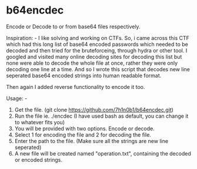 # b64encdec
Encode or Decode to or from base64 files respectively.

Inspiration: - 
I like solving and working on CTFs. So, i came across this CTF which had this long list of base64 encoded passwords which needed to be decoded and then tried for the bruteforceing, through hydra or other tool. I googled and visited many online decoding sites for decoding this list but none were able to decode the whole file at once, rather they were only decoding one line at a time. And so I wrote this script that decodes new line seperated base64 encoded strings into human readable format.

Then again I added reverse functionality to encode it too.

Usage: -

1. Get the file. (git clone https://github.com/7h1n0b1/b64encdec.git)
2. Run the file ie. ./encdec (I have used bash as default, you can change it to whatever fits you)
3. You will be provided with two options. Encode or decode.
4. Select 1 for encoding the file and 2 for decoding the file.
5. Enter the path to the file. (Make sure all the strings are new line seperated)
6. A new file will be created named "operation.txt", containing the decoded or encoded strings.

